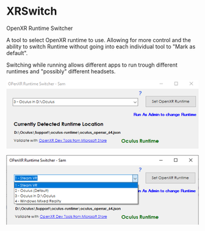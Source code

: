 # XRSwitch
OpenXR Runtime Switcher

A tool to select OpenXR runtime to use.
Allowing for more control and the ability to switch Runtime without going into each individual tool
to "Mark as default".

Switching while running allows different apps to run trough different runtimes and "possibly" different headsets.



![](https://github.com/samysousa/XRSwitch/raw/master/XRSwitcher_img2.png)


![](https://github.com/samysousa/XRSwitch/raw/master/XRSwitcher_img1.png)
